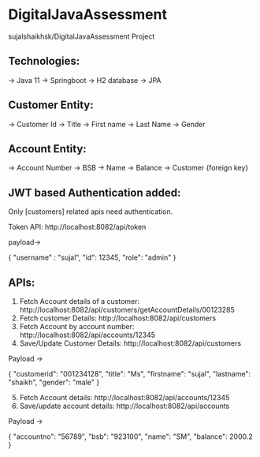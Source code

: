 # DigitalJavaAssessment
sujalshaikhsk/DigitalJavaAssessment Project


Technologies:
------------
 -> Java 11
 -> Springboot
 -> H2 database
 -> JPA

Customer Entity:
---------------
 -> Customer Id
 -> Title
 -> First name
 -> Last Name
 -> Gender
 
Account Entity:
--------------
 -> Account Number
 -> BSB
 -> Name
 -> Balance
 -> Customer {foreign key}
 
 
JWT based Authentication added:
------------------------------
Only [customers] related apis need authentication.  

Token API: http://localhost:8082/api/token

payload->

  {
   "username" : "sujal",
   "id": 12345,
   "role": "admin"
  }
 
APIs:
----
1. Fetch Account details of a customer: http://localhost:8082/api/customers/getAccountDetails/00123285
2. Fetch customer Details: http://localhost:8082/api/customers
3. Fetch Account by account number: http://localhost:8082/api/accounts/12345
4. Save/Update Customer Details: http://localhost:8082/api/customers
 
 Payload ->

{
  "customerid": "001234128",
  "title": "Ms",
  "firstname": "sujal",
  "lastname": "shaikh",
  "gender": "male"
}

5. Fetch Account details: http://localhost:8082/api/accounts/12345
6. Save/update account details: http://localhost:8082/api/accounts

Payload ->
 
 {
    "accountno": "56789",
    "bsb": "923100",
    "name": "SM",
    "balance": 2000.2
  }
